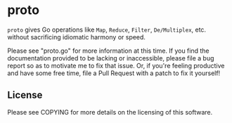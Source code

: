 proto
=====

`proto` gives Go operations like `Map`, `Reduce`, `Filter`, `De/Multiplex`, etc.
without sacrificing idiomatic harmony or speed.

Please see "proto.go" for more information at this time. If you find the
documentation provided to be lacking or inaccessible, please file a bug report
so as to motivate me to fix that issue. Or, if you're feeling productive and
have some free time, file a Pull Request with a patch to fix it yourself!

License
-------

Please see COPYING for more details on the licensing of this software.
